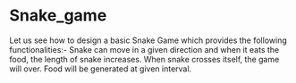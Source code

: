 # Snake_game
Let us see how to design a basic Snake Game which provides the following functionalities:-
Snake can move in a given direction and when it eats the food, the length of snake increases.
When snake crosses itself, the game will over.
Food will be generated at given interval.
